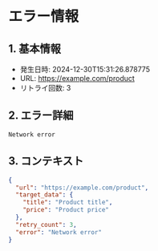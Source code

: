 # エラー情報

## 1. 基本情報
- 発生日時: 2024-12-30T15:31:26.878775
- URL: https://example.com/product
- リトライ回数: 3

## 2. エラー詳細
```
Network error
```

## 3. コンテキスト
```json
{
  "url": "https://example.com/product",
  "target_data": {
    "title": "Product title",
    "price": "Product price"
  },
  "retry_count": 3,
  "error": "Network error"
}
```
